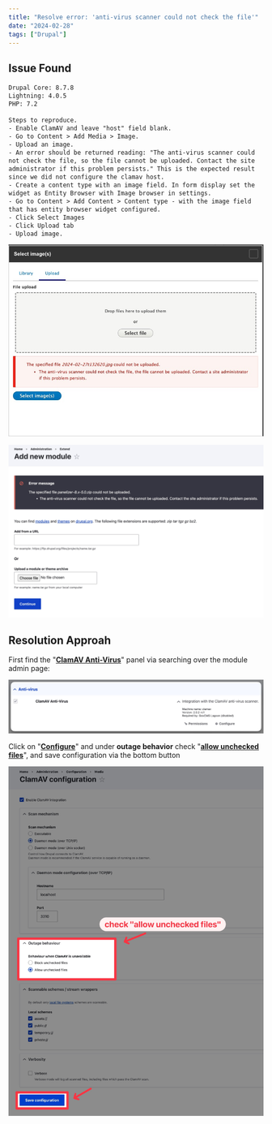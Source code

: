 ```yaml
---
title: "Resolve error: 'anti-virus scanner could not check the file'"
date: "2024-02-28"
tags: ["Drupal"]
---
```




## Issue Found
```
Drupal Core: 8.7.8
Lightning: 4.0.5
PHP: 7.2

Steps to reproduce.
- Enable ClamAV and leave "host" field blank.
- Go to Content > Add Media > Image.
- Upload an image.
- An error should be returned reading: "The anti-virus scanner could not check the file, so the file cannot be uploaded. Contact the site administrator if this problem persists." This is the expected result since we did not configure the clamav host.
- Create a content type with an image field. In form display set the widget as Entity Browser with Image browser in settings.
- Go to Content > Add Content > Content type - with the image field that has entity browser widget configured.
- Click Select Images
- Click Upload tab
- Upload image.
```

![image-20240228095014860](image-20240228095014860.png)



![2024-05-06T114257](2024-05-06T114257.jpg)



## Resolution Approah

First find the "<u>**ClamAV Anti-Virus**</u>" panel via searching over the module admin page:

![2024-05-06T113748](2024-05-06T113748.png)

Click on "<u>**Configure**</u>" and under **outage behavior** check "**<u>allow unchecked files</u>**", and save configuration via the bottom button

![2024-05-06T113855](2024-05-06T113855.jpg)
